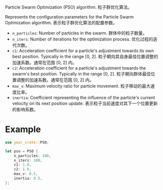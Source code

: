 Particle Swarm Optimization (PSO) algorithm.
粒子群优化算法。

Represents the configuration parameters for the Particle Swarm Optimization algorithm.
表示粒子群优化算法的配置参数。

* `n_particles`:
Number of particles in the swarm.
群体中的粒子数量。
* `n_iters`:
Number of iterations for the optimization process.
优化过程的迭代次数。
* `c1`:
Acceleration coefficient for a particle's adjustment towards its own best position. Typically in the range [0, 2].
粒子朝向其自身最佳位置调整的加速系数。通常在范围 [0, 2] 内。
* `c2`:
Acceleration coefficient for a particle's adjustment towards the swarm's best position. Typically in the range [0, 2].
粒子朝向群体最佳位置调整的加速系数。通常在范围 [0, 2] 内。
* `max_v`:
Maximum velocity ratio for particle movement.
粒子移动的最大速度比率。
* `inertia`: Coefficient representing the influence of the particle's current velocity on its next position update.
表示粒子当前速度对其下一个位置更新的影响系数。

# Example

```rust
use your_crate::PSO;

let pso = PSO {
    n_particles: 100,
    n_iters: 100,
    c1: 1.0,
    c2: 1.0,
    max_v: 0.5,
    inertia: 0.5,
};
```